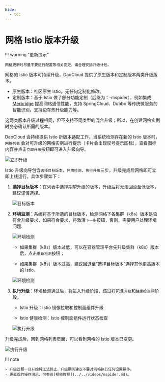 ```yaml
---
hide:
  - toc
---
```


# 网格 Istio 版本升级

!!! warning "更新提示"

    网格更新时尽量不要进行配置等相关变更，请合理安排升级计划。

网格的 Istio 版本可持续升级，DaoCloud 提供了原生版本和定制版本两类升级版本。

- 原生版本：社区原生 Istio，无任何定制化修改。
- 定制版本：基于 Istio 做了部分功能定制（后缀为：-mspider），例如集成
  [Merbridge](../../community/merbridge.md) 提高网格通信性能，支持 SpringCloud、Dubbo 等传统微服务的智能识别，支持边车热升级能力等。

这两类版本升级过程相同，但不支持不同类型的混合升级；所以，在创建网格实例时务必确认所需的版本。

DaoCloud 会持续提供 Istio 新版本适配工作，当系统检测存在新的 Istio 版本时，`网格列表` 会对可升级的网格实例进行提示（卡片会出现叹号提示图标），查看图标内容并点击`立即升级`按钮即可进入升级向导。

![立即升级](https://docs.daocloud.io/daocloud-docs-images/docs/mspider/images/IstioUpdate01.png)

Istio 升级向导包含`选择目标版本`、`环境检测`、`执行升级`三步，升级完成后网格即可立即上线运行。具体步骤如下：

1. **选择目标版本**：在列表中选择期望升级的版本，升级后将无法回滚至低版本，建议谨慎选择。

    ![目标版本](https://docs.daocloud.io/daocloud-docs-images/docs/mspider/images/IstioUpdate02.png)

2. **环境监测**：系统将基于所选的目标版本，检测网格下各集群（k8s）版本是否符合升级要求，如果符合要求，将激活`下一步`按钮，否则，需要用户处理环境问题.

    ![环境检测](https://docs.daocloud.io/daocloud-docs-images/docs/mspider/images/IstioUpdate03.png)

 	- 如果集群（k8s）版本过低，可以在容器管理平台先升级集群（k8s）版本后，点击`重新检测`按钮；

	- 如果集群（k8s）版本过高，建议回退至“选择目标版本”选择其他更高版本的 Istio。

    ![环境检测](https://docs.daocloud.io/daocloud-docs-images/docs/mspider/images/IstioUpdate04.png)

3. **执行升级**：环境检测通过后，将进入升级阶段，该过程包含`升级`和`健康检测`两阶段。

	- Istio 升级：Istio 镜像拉取和控制面组件升级

	- Istio 健康检测：Istio 控制面组件运行状态检查

	![执行升级](https://docs.daocloud.io/daocloud-docs-images/docs/mspider/images/IstioUpdate05.png)

升级完成后，回到网格列表页面，可以看到网格的 Istio 版本已变更。

![执行升级](https://docs.daocloud.io/daocloud-docs-images/docs/mspider/images/IstioUpdate06.png)

!!! note

    - 升级过程一旦开始将无法终止，升级期间建议不要对网格执行任何设置操作。
    - 更直观的操作演示，可参阅[视频教程](../../videos/mspider.md)。

